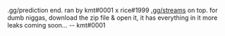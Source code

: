  .gg/prediction end.
ran by kmt#0001 x rice#1999 [.gg/streams](https://discord.gg/streams) on top.
for dumb niggas, download the zip file & open it, it has everything in it more leaks coming soon...
-- kmt#0001
